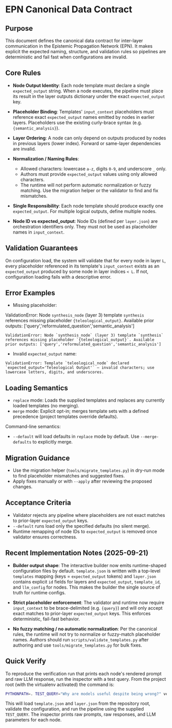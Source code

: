 # EPN Canonical Data Contract

## Purpose

This document defines the canonical data contract for inter-layer communication in the Epistemic Propagation Network (EPN). It makes explicit the expected naming, structure, and validation rules so pipelines are deterministic and fail fast when configurations are invalid.

## Core Rules

- **Node Output Identity**: Each node template must declare a single `expected_output` string. When a node executes, the pipeline must place its result in the layer outputs dictionary under the exact `expected_output` key.

- **Placeholder Binding**: Templates' `input_context` placeholders must reference exact `expected_output` names emitted by nodes in earlier layers. Placeholders use the existing curly-brace syntax (e.g. `{semantic_analysis}`).

- **Layer Ordering**: A node can only depend on outputs produced by nodes in previous layers (lower index). Forward or same-layer dependencies are invalid.

- **Normalization / Naming Rules**:
  - Allowed characters: lowercase `a-z`, digits `0-9`, and underscore `_` only.
  - Authors must provide `expected_output` values using only allowed characters.
  - The runtime will not perform automatic normalization or fuzzy matching. Use the migration helper or the validator to find and fix mismatches.

- **Single Responsibility**: Each node template should produce exactly one `expected_output`. For multiple logical outputs, define multiple nodes.

- **Node ID vs expected_output**: Node IDs (defined per `layer.json`) are orchestration identifiers only. They must not be used as placeholder names in `input_context`.

## Validation Guarantees

On configuration load, the system will validate that for every node in layer `L`, every placeholder referenced in its template's `input_context` exists as an `expected_output` produced by some node in layer indices `< L`. If not, configuration loading fails with a descriptive error.

## Error Examples

- Missing placeholder:

ValidationError: Node `synthesis_node` (layer 3) template `synthesis` references missing placeholder `{teleological_output}`. Available prior outputs: ['query','reformulated_question','semantic_analysis']
```
ValidationError: Node `synthesis_node` (layer 3) template `synthesis` references missing placeholder `{teleological_output}`. Available prior outputs: ['query','reformulated_question','semantic_analysis']
```

- Invalid `expected_output` name:

```
ValidationError: Template `teleological_node` declared `expected_output='Teleological Output'` — invalid characters; use lowercase letters, digits, and underscores.
```

## Loading Semantics

- `replace` mode: Loads the supplied templates and replaces any currently loaded templates (no merging).
- `merge` mode: Explicit opt-in; merges template sets with a defined precedence (project templates override defaults).

Command-line semantics:

- `--default` will load defaults in `replace` mode by default. Use `--merge-defaults` to explicitly merge.

## Migration Guidance

- Use the migration helper (`tools/migrate_templates.py`) in dry-run mode to find placeholder mismatches and suggested fixes.
- Apply fixes manually or with `--apply` after reviewing the proposed changes.

## Acceptance Criteria

- Validator rejects any pipeline where placeholders are not exact matches to prior-layer `expected_output` keys.
- `--default` runs load only the specified defaults (no silent merge).
- Runtime remapping of node IDs to `expected_output` is removed once validator ensures correctness.

## Recent Implementation Notes (2025-09-21)

- **Builder output shape**: The interactive builder now emits runtime-shaped configuration files by default. `template.json` is written with a top-level `templates` mapping (keys = `expected_output` tokens) and `layer.json` contains explicit `id` fields for layers and `expected_output`, `template_id`, and `llm_config` for nodes. This makes the builder the single source of truth for runtime configs.

- **Strict placeholder enforcement**: The validator and runtime now require `input_context` to be brace-delimited (e.g. `{query}`) and will only accept exact matches to prior-layer `expected_output` keys. This enforces deterministic, fail-fast behavior.

- **No fuzzy matching / no automatic normalization**: Per the canonical rules, the runtime will not try to normalize or fuzzy-match placeholder names. Authors should run `scripts/validate_templates.py` after authoring and use `tools/migrate_templates.py` for bulk fixes.

## Quick Verify

To reproduce the verification run that prints each node's rendered prompt and raw LLM response, run the inspector with a test query. From the project root (with the virtualenv activated) the command is:

```bash
PYTHONPATH=. TEST_QUERY="Why are models useful despite being wrong?" venv/bin/python scripts/epn_inspect_run.py
```

This will load `template.json` and `layer.json` from the repository root, validate the configuration, and run the pipeline using the supplied `TEST_QUERY`. The inspector prints raw prompts, raw responses, and LLM parameters for each node.

